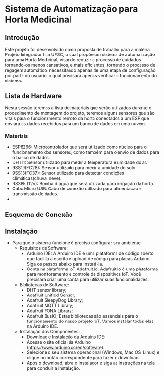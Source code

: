 # Sistema de Automatização para Horta Medicinal
 ##  Introdução

 Este projeto foi desenvolvido como proposta de trabalho para a matéria Projeto Integrador I na UFSC, o qual propõe um sistema de automatização para uma Horta Medicinal, visando reduzir o processo de cuidados tornando-os menos cansativos, e mais eficientes, tornando o processo de regagem automático, necessitando apenas de uma etapa de configuração por parte do usuário, o qual precisará apenas verificar o funcionamento do sistema.

##  Lista de Hardware 

Nesta sessão teremos a lista de materiais que serão utilizados durante o procedimento de montagem do projeto, teremos alguns sensores que são vitais para o funcionamento remoto da horta conectados à um ESP que enviará os dados recebidos para um banco de dados em uma nuvem.

### Materiais
- ESP8266: Microcontrolador que será utilizado como núcleo para o funcionamento dos sensores, como também para o envio de dados para o banco de dados.
- DHT11: Sensor utilizado para medir a temperatura e umidade do ar.
- 9SS19(FC28): Sensor utilizado para medir a umidade do solo.
- 9SS18(FC37): Sensor utilizado para detectar condições climáticas(chuva, neve).
- RS385 (12v): Bomba d'água que será utilizada para irrigação da horta.
- Cabo Micro USB: Cabo de conexão utilizado para alimentacao e transmissão de dados.
- 

## Esquema de Conexão

## Instalação
 - Para que o sistema funcione é preciso configurar seu ambiente
   - Requisitos de Software:
      - Arduino IDE: A Arduino IDE é uma plataforma de código aberto que facilita a escrita e upload de código para placas Arduino. Siga os passos abaixo para instalá-la.
      - Conta na plataforma IoT Adafruit.io: Adafruit.io é uma plataforma para monitoramento e controle de dispositivos IoT. Você precisará criar uma conta para utilizar suas funcionalidades.
   - Bibliotecas de Software:
      - DHT sensor library;
      - Adafruit Unified Sensor;
      - Adafruit SleepyDog Library;
      - Adafruit MQTT Library;
      - Adafruit FONA Library;
      - Adafruit BusIO;
     Estas bibliotecas são essenciais para o funcionamento do nosso projeto IoT. Vamos instalar todas elas na Arduino IDE.
   - Instalação dos Componentes:
      - Download e Instalação da Arduino IDE:
      - Acesse o site oficial da Arduino (https://www.arduino.cc/en/software).
      - Selecione o seu sistema operacional (Windows, Mac OS, Linux) e clique no botão correspondente para fazer o download.
      - Após o download, abra o instalador e siga as instruções na tela para concluir a instalação.
  
 
 
 
